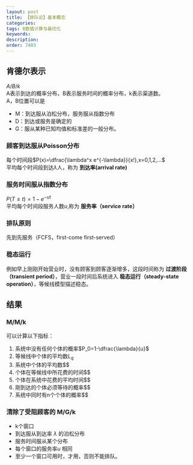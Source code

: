 ```yaml
---
layout: post
title: 【排队论】基本概念
categories:
tags: 8数值计算与最优化
keywords:
description:
order: 7403
---
```




## 肯德尔表示
$A/B/k$  
A表示到达的概率分布，B表示服务时间的概率分布，k表示渠道数。  
A，B位置可以是  
- M：到达服从泊松分布，服务服从指数分布
- D：到达或服务是确定的
- G：服从某种已知均值和标准差的一般分布。  


### 顾客到达服从Poisson分布  
每个时间段$P(x)=\dfrac{\lambda^x e^{-\lambda}}{x!},x=0,1,2,...$  
平均每个时间段到达$\lambda$人，称为 **到达率(arrival rate)**  


### 服务时间服从指数分布  
$P(T\leq t)=1-e^{-ut}$  
平均每个时间段服务人数$u$,称为 **服务率（service rate）**  


### 排队原则  
先到先服务（FCFS，first-come first-served）  


### 稳态运行  
例如早上刚刚开始营业时，没有顾客到顾客逐渐增多，这段时间称为 **过渡阶段（transient period）**，营业一段时间后系统进入 **稳态运行（steady-state operation）**，等候线模型描述稳态。  


## 结果
### M/M/k
可以计算以下指标：
1. 系统中没有任何个体的概率$P_0=1-\dfrac{\lambda}{u}$
2. 等候线中个体的平均数$L_q$
3. 系统中个体的平均数$$
4. 个体在等候线中所花费的时间$$
5. 个体在系统中花费的平均时间$$
6. 刚到达的个体必须等待的概率$$
7. 系统中同时有n个个体的概率$$


### 清除了受阻顾客的 M/G/k
- k个窗口
- 到达服从到达率 $\lambda$ 的泊松分布
- 服务时间服从某个分布
- 每个窗口的服务率$u$ 相同  
- 至少一个窗口可用时，才用，否则不能排队。

